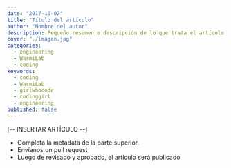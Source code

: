 ```yaml
---
date: "2017-10-02"
title: "Título del artículo"
author: "Nombre del autor"
description: Pequeño resumen o descripción de lo que trata el artículo
cover: "./imagen.jpg"
categories:
  - engineering
  - WarmiLab
  - coding
keywords:
  - coding
  - WarmiLab
  - girlwhocode
  - codinggirl
  - engineering
published: false
---
```


[-- INSERTAR ARTÍCULO --]

* Completa la metadata de la parte superior.
* Envíanos un pull request
* Luego de revisado y aprobado, el artículo será publicado
